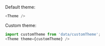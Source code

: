Default theme:
```js
<Theme />
```



Custom theme:
```js
import customTheme from 'data/customTheme';
<Theme theme={customTheme} />
```
